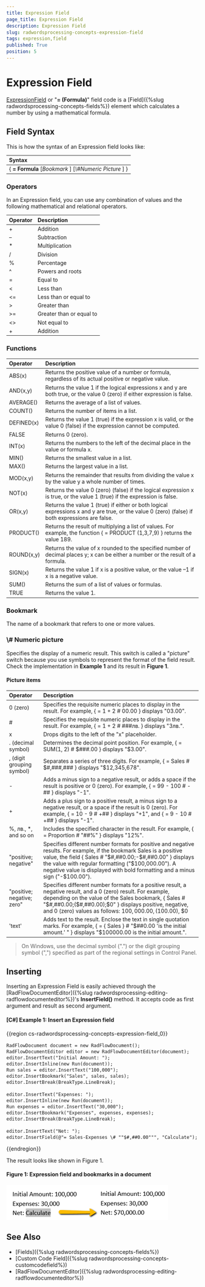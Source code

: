 ```yaml
---
title: Expression Field
page_title: Expression Field
description: Expression Field
slug: radwordsprocessing-concepts-expression-field
tags: expression,field
published: True
position: 5
---
```


# Expression Field

[ExpressionField](https://docs.telerik.com/devtools/document-processing/api/telerik.windows.documents.flow.model.fields.expressionfield) or "**= (Formula)**" field code is a [Field]({%slug radwordsprocessing-concepts-fields%}) element which calculates a number by using a mathematical formula.

## Field Syntax

This is how the syntax of an Expression field looks like:

| Syntax   											     |
| :---     											     |
| { **= Formula** [_Bookmark_ ] [_\\#Numeric Picture_ ] } |

### Operators
In an Expression field, you can use any combination of values and the following mathematical and relational operators.

| Operator | Description              |
| :---     | :---                     |
| +        | Addition                 |
| –        | Subtraction              |
| *        | Multiplication           |
| /        | Division                 |
| %        | Percentage               |
| ^        | Powers and roots         |
| =        | Equal to                 |
| <        | Less than                |
| <=       | Less than or equal to    |
| >        | Greater than             |
| >=       | Greater than or equal to |
| <>       | Not equal to             |
| +        | Addition                 |


### Functions
| Operator   | Description                                                                                                                                     |
| :---       | :---                                                                                                                                            |
| ABS(x)     | Returns the positive value of a number or formula, regardless of its actual positive or negative value.                                         |
| AND(x,y)   | Returns the value 1 if the logical expressions x and y are both true, or the value 0 (zero) if either expression is false.                      |
| AVERAGE()  | Returns the average of a list of values.                                                                                                        |
| COUNT()    | Returns the number of items in a list.                                                                                                          |
| DEFINED(x) | Returns the value 1 (true) if the expression x is valid, or the value 0 (false) if the expression cannot be computed.                           |
| FALSE      | Returns 0 (zero).                                                                                                                               |
| INT(x)     | Returns the numbers to the left of the decimal place in the value or formula x.                                                                 |
| MIN()      | Returns the smallest value in a list.                                                                                                           |
| MAX()      | Returns the largest value in a list.                                                                                                            |
| MOD(x,y)   | Returns the remainder that results from dividing the value x by the value y a whole number of times.                                            |
| NOT(x)     | Returns the value 0 (zero) (false) if the logical expression x is true, or the value 1 (true) if the expression is false.                       |
| OR(x,y)    | Returns the value 1 (true) if either or both logical expressions x and y are true, or the value 0 (zero) (false) if both expressions are false. |
| PRODUCT()  | Returns the result of multiplying a list of values. For example, the function { = PRODUCT (1,3,7,9) } returns the value 189.                    |
| ROUND(x,y) | Returns the value of x rounded to the specified number of decimal places y; x can be either a number or the result of a formula.                |
| SIGN(x)    | Returns the value 1 if x is a positive value, or the value –1 if x is a negative value.                                                         |
| SUM()      | Returns the sum of a list of values or formulas.                                                                                                |
| TRUE       | Returns the value 1.                                                                                                                            |

### Bookmark
The name of a bookmark that refers to one or more values.

### \\# Numeric picture
Specifies the display of a numeric result. This switch is called a "picture" switch because you use symbols to represent the format of the field result. Check the implementation in **Example 1** and its result in **Figure 1**.

#### Picture items

| Operator                   | Description                                                                                                          |
| :---                       | :---                                                                                                                 |
| 0 (zero)                   | Specifies the requisite numeric places to display in the result. For example, { = 1 + 2 \# 00.00 } displays "03.00". |
| #                          | Specifies the requisite numeric places to display in the result. For example, { = 1 + 2 \# ###лв. } displays "3лв.". |
| x                          | Drops digits to the left of the "x" placeholder.                                                                     |
| . (decimal symbol)         | Determines the decimal point position. For example, { = SUM(1, 2) \# $###.00 } displays "$3.00".                     |
| , (digit grouping symbol)  | Separates a series of three digits. For example, { = Sales \# $#,###,### } displays "$12,345,678".                   |
| -                          | Adds a minus sign to a negative result, or adds a space if the result is positive or 0 (zero). For example, { = 99 - 100 \# -## } displays "-1". |
| +                          | Adds a plus sign to a positive result, a minus sign to a negative result, or a space if the result is 0 (zero). For example, { = 10 - 9 \# +## } displays "+1", and { = 9 - 10 \# +## } displays "-1".  |
| %, лв., *, and so on       | Includes the specified character in the result. For example, { = Proportion \# "##%" } displays "12%". |
| "positive; negative"       | Specifies different number formats for positive and negative results. For example, if the bookmark Sales is a positive value, the field { Sales \# "$#,##0.00;-$#,##0.00" } displays the value with regular formatting ("$100,000.00"). A negative value is displayed with bold formatting and a minus sign ("-$100.00"). |
| "positive; negative; zero" | Specifies different number formats for a positive result, a negative result, and a 0 (zero) result. For example, depending on the value of the Sales bookmark, { Sales \# "$#,##0.00;($#,##0.00);$0" } displays positive, negative, and 0 (zero) values as follows: $100,000.00, ($100.00), $0 |
| 'text'                     | Adds text to the result. Enclose the text in single quotation marks. For example, { = { Sales }  \# "$##0.00 'is the initial amount.' " } displays "$100000.00 is the initial amount.". |

>On Windows, use the decimal symbol (".") or the digit grouping symbol (",") specified as part of the regional settings in Control Panel.

## Inserting

Inserting an Expression Field is easily achieved through the [RadFlowDocumentEditor]({%slug radwordsprocessing-editing-radflowdocumenteditor%})'s **InsertField()** method. It accepts code as first argument and result as second argument.
       

#### __[C#] Example 1: Insert an Expression field__

{{region cs-radwordsprocessing-concepts-expression-field_0}}

	RadFlowDocument document = new RadFlowDocument();
	RadFlowDocumentEditor editor = new RadFlowDocumentEditor(document);
	editor.InsertText("Initial Amount: ");
	editor.InsertInline(new Run(document));
	Run sales = editor.InsertText("100,000");
	editor.InsertBookmark("Sales", sales, sales);
	editor.InsertBreak(BreakType.LineBreak);

	editor.InsertText("Expenses: ");
	editor.InsertInline(new Run(document));
	Run expenses = editor.InsertText("30,000");
	editor.InsertBookmark("Expenses", expenses, expenses);
	editor.InsertBreak(BreakType.LineBreak);

	editor.InsertText("Net: ");
	editor.InsertField(@"= Sales-Expenses \# ""$#,##0.00""", "Calculate");
{{endregion}}

The result looks like shown in Figure 1.

#### Figure 1: Expression field and bookmarks in a document
  ![RadWordsProcessing Concepts Fields Expression Field 01](images/RadWordsProcessing_Concepts_Fields_Expression_Field_01.png)

## See Also

 * [Fields]({%slug radwordsprocessing-concepts-fields%})
 * [Custom Code Field]({%slug radwordsprocessing-concepts-customcodefield%})
 * [RadFlowDocumentEditor]({%slug radwordsprocessing-editing-radflowdocumenteditor%})
